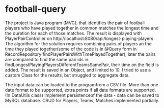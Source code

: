 # football-query

The project is Java program (MVC), that identifies 
the pair of football players 
who have played together in common matches the longest time 
and the duration for each of those matches. The result is displayed with PlayerPairController on http://localhost:8080/api/longest-playing-players
The algorithm for the solution requires combining pairs of players an the time they played together(some of the code is in @Query form in RecordRepository findPlayerPairsWithTimePlayedTogether),
later the pairs are compared to find the same pair ids in findLongestPlayingPlayersDifferentTeamsSamePair, their time on the field is added. The result is saved 
in an Object, and limited to 10. I tried to use a custom Class for the results, but struggled to aggregate data.


The input data can be loaded to the programfrom a CSV file.
More than one date format to be supported, extra points if all date formats are supported.(In DataUtils class)
Implement persistenceof the data - data can be saved to MySQL database.
CRUD for Players, Teams, Matches implemented partially.
